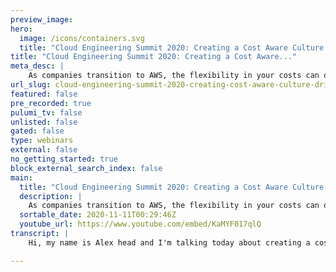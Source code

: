 ```yaml
---
preview_image:
hero:
  image: /icons/containers.svg
  title: "Cloud Engineering Summit 2020: Creating a Cost Aware Culture to Drive Cloud Optimization"
title: "Cloud Engineering Summit 2020: Creating a Cost Aware..."
meta_desc: |
    As companies transition to AWS, the flexibility in your costs can often bring concerns on how you manage it and how do you avoid that surprise bill...
url_slug: cloud-engineering-summit-2020-creating-cost-aware-culture-drive-cloud-optimization
featured: false
pre_recorded: true
pulumi_tv: false
unlisted: false
gated: false
type: webinars
external: false
no_getting_started: true
block_external_search_index: false
main:
  title: "Cloud Engineering Summit 2020: Creating a Cost Aware Culture to Drive Cloud Optimization"
  description: |
    As companies transition to AWS, the flexibility in your costs can often bring concerns on how you manage it and how do you avoid that surprise bill at the end of the month. Cultural change is often needed in organizations as they move from IT being primarily fixed costs to pay-as-you-go pricing. A great cost culture is where IT, Finance, and your Business are working closely together, reviewing the IT strategy and spend. Having this cost culture will ensure that the cost of running on AWS is forefront in any strategic decisions or even during the everyday monitoring of the environment.
  sortable_date: 2020-11-11T00:29:46Z
  youtube_url: https://www.youtube.com/embed/KaMYF017qlQ
transcript: |
    Hi, my name is Alex head and I'm talking today about creating a cost aware culture to drive cloud optimization. I work for Amazon web services and I run a team called Optics Optimization Intelligence for cloud systems. And we connect the dots between technology, finance and business for some of our largest global and strategic customers to give you a little bit more detail on what a typical engagement for my team would look like. Here are some examples. So things like a well optimized review, which is where we would go over those low hanging fruit and top five opportunity to optimize and become more efficient. A cost intelligence dashboard which is a tool that my team created to give customers a little bit more insight into their cost and usage data and ways to visualize it that might be beneficial for leaders in an organization. And also the people whose hands are on the keyboards, uh learning opportunities. And we call one of ours a fin hack which is kind of a hackathon to save money and be more efficient in driving that efficiency and optimization. And a huge topic that we talk about is developing. And integrating cost culture into a company. And that's a lot of what we're gonna go through today. So, working with a wide range of customers and also having previously been a customer myself, I've seen a lot of different cloud journeys and I've seen companies that are born in the cloud. I've seen companies that have done big migrations or have had multi cloud environments. It all ranges between the company and the industry and the size. But one thing that is pretty consistent is they'll start out. And as you can see on this graph kind of slowly start their footprint and test around. And then all of a sudden they have two months that they just go way up and they realize that they need to put in some controls to track their footprint and track their cost and really grab insights from them. And so when developing that cost aware culture, we really want to start at the basics and grow to, you know, where you should be doing this on a day to day basis. Even if there's already things in play and mechanisms that are going on, it really helps to go through and redefine this and make sure that it's accessible to everyone. So today, I'm gonna break this up into four different topics. So first is establishing the visibility, then defining success, implementing controls and then how do we drive that accountability and right, how do we get people to care and all that really leads to implementing this cost aware culture that doesn't necessarily have a, a fire drill like you might see in this graph of. Oh no, I spent too much or oh no, this footprint grew really big but makes it so that it's a day to day thing that's implemented in development processes of being really aware of what we're doing and the cost implications of that. So first let's start with the visibility and this has to be the first step. You have to know where people are getting their data and how they're viewing it and doesn't make sense for every part of the business. The key things are we wanna be right? We don't want to change every week. Hey, now look at this report for your data or hey, finance is gonna use this tool but teams you can use this tool, you wanna find something and create something that people across the organization can use. Next would be accessibility. Is it something that just team leads or managers can see or can anyone go see it? And that's really important because if you want people to care about their cost and their optimization, they need to be able to see the nitty gritty of it and detailed, right? We want as much detail as possible and if we can see an overview for someone who might not want to see what oh this individual EC2 instance is doing exactly this with cost, then allow that view too. But the detail is important in case people want to dig down into it. If people understand the data, they're more likely to work with the data. My team created the cost intelligence dashboard. So a well architected lab that anyone can do and it creates these views that you're seeing here. So things like what's my usage cost and how is that growing? Where do I need to be aware? You know, what is my deep dive into storage look like or compute and having different team views. So maybe you log on and you're part of project a and you just see kind of project A's details. Um If we're reporting back to the organization on these views that we can give people this tool as a dashboard to really drive those. And it's important a tool like this. For example, anyone can go in and create their views that just them can see, right? But the underlying data is consistent and what everyone is using. And so it really gives that happy medium of we've defined the data, we've defined the visibility, but we also are giving people the flexibility to learn in their own way and get to know this data and present it in a way that makes sense for what they're doing and what their goals are. So once that visibility is established and and not everyone will get it on the first try, right? Be open to trying multiple tooling or messing around with the raw data yourself or combining different data sources. But it's important once that visibility is established to then define success, what does good look like for you and your organization and what does good look like for each team? So here I listed out some of like the top kpis that I see customers track across the board. And first one being percent growth, which is not necessarily gonna tell you how optimized you are, but always a good one to see, right? Are we tracking normal? Are we looking back historically, when we release a product, our growth percentage usually goes up to this or when we sunset something, we're able to see this change and it's just a good metric to kind of consistently watch also great for when it comes to forecasting and budgeting for your next quarter or year. Serverless growth is is also a big one, right? Um A lot of teams might have a goal around going serverless or what products that have higher serverless growth. What do they look like? How do we change this architecture and how do we define that? The next two are two that I think everyone no matter what, no matter what cloud platform you're on or no matter the size of your team should be tracking and that is storage and compute unit cost. And that's important because you can grow or you can turn things off and your spend can go up and down and up and down. But the unit cost is gonna be a consistent measure of how efficient you are. So say you're tracking your storage unit cost and you know that for every gigabyte stored, it costs me this amount and then you do a huge push to move a bunch of stuff into storage. But you do it in a way that you're utilizing different tiers and you're making, putting a lot into cold storage. And even though those storage costs went up, you're also gonna watch that storage unit cost go down because you've become more efficient and how you're doing it. And the same thing goes for compute. So maybe you're using instances that are better for your environment that are right sized better and you're gonna see that unit cost get better. And even though your footprint might be growing, it's also really helpful for when you have a new team or new project coming on because they'll have a benchmark, they'll know, ok, these teams have a unit cost about of this when using storage and compute. So we need to make sure that that's kind of our benchmark if we have to be at that point or better. And then my personal favorite is elasticity and that's because this one is so easy to calculate the savings to really mess around with and watch the changes in and watch, help teams get better at it. And so if you're building an application in the cloud. One of the reasons you're doing it is because you're getting that elasticity, but not everyone uses it and a lot of things get left on 24 7 and it might be a sandbox uh environment or a non production environment that really is only needed during core hours of the day. Or maybe it's something that can size down um on certain hours and then size back up. And here in the graph, you can kind of see typical kind of Saturday, Sunday, if it drops what, what those savings might look like. And with elasticity, it is so easy to track those savings and to track that impact that you're gonna have and to make improvements. So I always say even if you don't necessarily have a mechanism like a full instant schedule or something like that, that's turning things on, see your elasticity and see how it gets better or worse or maybe how it changes on time of year just to really map that out and, and kind of track that. So some Aws specific KPIS that I look at are first by, by tags. So, you know, if you're tagging your resources, what percentage of your environment's tagged or what's the number of minimum tags that everything needs to have? Um, or that ratio of what's your production resources to non production resources? Does that make sense? Is your non production resources way higher? Should that be the case should we make them more elastic? What is that conversation that you should be having? EC2? I always look at the max CPU when starting an analysis on, on someone's EC2 environment. And that's because average is a little bit more disputable. And maybe in your environment it makes sense to look at average. But to me, if I'm looking at the last 30 or 45 days of your environment and I see that you never hit a max CPU of more than 15% then that's probably something we should look at and maybe there's a reason, right? Maybe this is a memory intensive instance and you don't really need that CPU and we have a further conversation, but it's a good thing to track and a good baseline to set, right? What it, what what max CPU do you want your instances to be hitting? Um Obviously, we don't want them all sitting at 100%. We want that kind of happy medium. But what is that? And what are you defining it as? Um and setting again that benchmark of this is important when bringing on a new product or a new team, you know, we hit a max CPU of this. Uh Also you could, that is something that may not be as easy to calculate uh savings wise as elasticity, but it is easy to calculate as OK. Well, when we're at this max CPU, ours unit cost looks like this and then if we were to increase that max CPU by only 5% this is what our unit cost looks like and really driving those decisions with data that you have at your hands spot to on demand ratio. So with spot instances, you know, is your, if your compute or your EC2 environment is growing, is your spot environment growing? Are you trying different ways to use different mechanisms to bring that EC2 cost down? Um If we see a customer, for example, start using a lot more spot instances, then we usually see their EC2 unit costs go down and spot is gonna be a good way to also calculate savings, right? You can go in and say, OK, well, if I ran this instance on demand, it would have cost me 60% more. Um and tying savings back to these metrics is doing that consistent mechanism of having it and finance and business talk and stay in the loop with each other and really make decisions that help all parts of that business. Uh instant age. This isn't necessarily one that can help you kind of right off the bat. But I always like looking at it because what's the average age of your instance? I mean, sometimes you can go in and average age would be, you know, almost like 300 plus days, which means that there were probably some EC2 instances that were released since then that you might benefit from or it might mean that there's some really old stuff out there that is skewing that average. Um, but it's just a good thing to track and know and watch, you know how that benefits essentially. Usually if you're gonna have a lower average age for your EC2, then that compute unit cost is gonna go down a bit because you're using less expensive instances and newer instances and a lot of times when you do that migration, maybe you realize, oh, I didn't really need this size of instance and I go to an even smaller instance type and that also plays into the generation of instances, right? I mean, if you're running something that came out 10 years ago, you can probably benefit by moving to an instance type that was released last year and has, you know, a better technology and a better pricing structure just because of how old it is. Um something to, you know, set benchmarks around when, when I look at customers environments, I always say if there's anything that's original EC2 original like am one or ac one, then we probably need to change it up or, or maybe it got left on which can happen and it's a good benchmark to say, hey, we're watching this. So keep innovating, right? Keep changing and keep adding different instance types and really seeing what works best. There's so many options out there for these teams that you wanna encourage yourself or your team or your company. To keep trying new things and taking advantage of that and then storage. So if, if I'm tracking storage growth and I'm tracking storage unit cost and from in AWS terms, you know, that S3 cost are people using different tiers. Uh you know, we have less expensive tiers than just S3 standards. So here I show kind of percent in si A as in infrequent access growth and glacier growth with a cold storage. So if your storage footprint is growing, are those tiers growing too? Right? Are people thinking in a way of oh, I can also move these things to a less expensive tier and just making that a part of process. If you track what good looks like. If you say, OK, when your storage is growing, these things should also be growing, then it becomes a part of that thought process as people build new things and add things and grow your business. So as a recap, kind of when it comes to the best practices when saying what does good look like? We first, we don't want to pick too many Kpis. So we just looked at 10, 15 Kpis. We wouldn't want to say, hey, let's go track all of that. Um We wanna make sure it makes sense to our environment and what's important to you also quality over quantity, right? I mean, if you're tracking a bunch just to see, then people aren't gonna care as much and people aren't going to, you know, think of 12 things that they need to look at before they start a proof of concept. Next is kind of defining that cadence. Now, this doesn't mean that people only see these metrics quarterly or monthly. But when are they being reported back? And when are we gonna show those successes? We wanna make sure going back to the first step that the visibility is there for anyone to check at any time. But that they also are aware of the cadence of what you care about, right? For tracking these every day, we're probably not gonna see much of a shift. Whereas if we were to track them maybe once a month, then we're able to kind of show. Ok, this changed. Now, why did it change? Or these were the monthly savings that you received because of those changes that really plays into number three on this list. So calculate the benefit of the benchmarks. If our elasticity goes here, we're gonna save this much on on our current environment. If we can make our EC2 unit cost to go to this point, then our environment is gonna get to this point. So really showing the benefit there because that's gonna tie back in finance, right? These are adjustments that really the technology side of the company are gonna have to make. But we also want to keep those dots connected and make sure that finance understands why they should care and really also understand the benefit of the work that someone put in. If they did all this work to, you know, put in policies to change storage tiers, we wanna be able to celebrate that and say, hey, finance, because the team did this, we saw these amount of savings and then last is granular but not too granular, right? We don't wanna necessarily look at these KPIS across the board, say you have 20 accounts or you know, three big products and they have multiple accounts working with them. We don't wanna just look across the board at those metrics. We wanna get a little bit more granular so that people can actually make changes and also drive where something might be coming from, maybe one product is significantly more expensive than the other. And then you can really drive to where that comes from and also set those benchmarks, right? So most of our teams are about here when it comes to these KPIS. So why aren't you there or you know, why is this team doing better and really defining that success to, to get that granularity, you really have to implement some controls because as I said, for most customers looking across spend, isn't that helpful, right? It's not giving us that many insights and it's, it's more of a general number. And so we wanna make sure that we're using resources to achieve granularity. So some of the AWS resources would be um Aws organizations or our linked account structure um or tagging and, and as an example of kind of some successful ways that I've seen this done and levels of granularity would be using AWS organizations to kind of define products. So here in the example, I show say the product is SDK and teams. So we know that accounts that fall into these buckets are are those products. Then we, we take it a step further and we looked at, ok, let's name our linked accounts so that we know and understand what they are. Um And it's to me, I see a lot of people name those linked accounts based off of the environment. So for teams say we have a production and a non production environment. OK? That's good where we're, you know, we're getting that more level of granularity. How do we take it one more step further? And that's gonna be by tagging the resources in those accounts. Now, these are just examples of some that I've seen um you know, been important for customers but things like what version of the product is this? Um V two V one or maybe uh future version or you can really track like, ok, well, V one costs us this much or V one has this unit cost, but V two has this unit cost cost center. Again, you want to bring back in finance and business into that technology decision. You want to if you're gonna mandate certain tags, so that you get those insights from a technical standpoint, you also want to see how it's gonna benefit finance, right? And business and, and really being able to relay those costs back. It's also super helpful when it comes to budget season and forecasting because you're gonna have right then and there. Ok, I have to present a budget for cost center 80. Now let me go see what all resources fall into that and then schedule. Um This is one that I always tell people to do, even if you're not using like an instant schedule or anything like that. But just the labeling a resource of, is this a 24 7 resource? Is this something that is only ever touched during the day or maybe it's something that, you know, does have to be on 24 7, but has some flexibility and defining that is gonna help a lot really see what kind of flexibility and elasticity you have opportunity wise and, and give you a little bit more granularity. And now here I picked kind of three tags to mandate, right? I think it gets tough when you get more than, than three tags. Um definitely more than five because that's asking for a lot of, of questions in that standpoint, right? So you know, say you're, you're checking out um at the store and they ask you six questions before you can buy something. You're a little bit more hesitant to check out there. So you know, make sure that if you're mandating some of this and that you're, you're being kind of reasonable in that granularity standpoint, right? And like I said, you're being granular, but you're not being too granular to where we, you know, things are gonna kind of get lost and, and maintenance and hygiene of that data gets tough. So to mandate some of those tagging and enforce the tagging to make sure that people are doing this and you're getting accurate data, you know that visibility and that defining success isn't gonna mean anything if it's not clean data and you know, accurate and and says the right data, the right information that you need. And so I give some examples here of two things that you can do in Pulumi that um help with that enforcement. So using policy is code and, and that enabling that policy pack to say you have to have these three tags when you create this. And one of the things that I like about that is when it comes to tagging, you could, if, if people kind of go rogue, you could end up with hundreds of thousands of tags, right? So you could have environment spelled five different ways, capitalized all caps abbreviated. Whereas when you're enforcing tags this way, you can kind of say, OK, this is the tag that you're adding. So you know, don't go rogue in that standpoint. Um And then infrastructure is code to automate some of that tagging and, and looking at some of those things that you've created through Pulumi and being able to go back and, and change them or maybe you've shifted some cost centers and you can kind of go back and automate that. So last is, is driving that accountability. Um You know, why, why do people care? How, how do you actually make this a part of your culture and you know, not just something that people say, oh, it's, you know, oh it's budget season, we have to do this, but something that people think about when they're drawing up that architecture plan and they're thinking about when they're thinking of new products or new versions of things to bring on. Um And these are, you know, some of the ways that I have have done have seen customers be successful in this standpoint. And the first thing is really that game I right. So make it fun to save money. So go and, you know, show when people have saved more money or, or put, you know, a reward out there. Um It's so common for companies to, you know, say, hey, here's a list of everyone who needs to right size or who has idle instances sitting out there. But if you're gonna do that, you also need to reward the good, you know, say, OK, here's a list of all these teams were able to bring their unit costs to this point or this team started using spot instances and we saw this amount of savings and so, you know, gaming the process of uh really saving money and optimization. Um One of the things I referenced before is we, we sometimes do an event called a fin hack, which is where we learn some of these levers of optimization. Maybe it's a spot instance, maybe it's tiered storage or, or maybe it's diving into this cost and usage data and then we all go break up into groups and gonna use that new knowledge to find ways to save money and and see who can find the most savings, right? Um Make it fun to save money, then you want to reward, right? So like I said, you don't just want to send a list of, hey, here's all the people that need to save money and um or that aren't doing a good job. You want to say here's the people that were successful and here's the opportunity and then you want to set a regular cadence, right? You want people to know that on the 30th of every month or maybe it's the first Monday of every month, they're gonna know where they sit, right? They're gonna know that someone is looking at this and not only noticing if something might be bad or there might be something that uh needs to be fixed, but also noticing when you're doing something good and that you've put kind of effort in there and and driving that accountability, right? You, you give them the right tools. Now, how are you getting them to care? And so as a as a recap for all this. So, you know, we talked first about that visibility piece and making sure that customers or that people on your team can see the cost and usage data, right? You're not gonna be able to make anyone aware of their cost if they can't see it. And also if they're not all using the same consistent way to view it, and once you kind of establish that visibility and that way that people can go, then you define what does that good look like. So when using this data, you want to make sure that you are looking at these top five things because that is what we've defined as success and those can change, right? You're not locked into them, but you have to define them and you have to document them. OK? So we've been given visibility, we know what it looks like to be good. But how do we get that granularity to actually action on that? Right? So to actually make that data and that success KP I important to us and that is where we implement controls, right? We implement ways that it's doesn't have to be an afterthought to add that level of granularity through something like tagging. It's just automatically a part of the process. Um you know, taking that one less step out of it and making people automatically get that granularity when they build something, then driving that accountability. Right? You've, you've automated the granularity, you've told people what it looks like to be good and successful and you've given them the right visibility so that they can go through and, and see that data and really in real time react to it. Right? Not just get a report at the end of the month that they're gonna react to when they could have started making changes before. And you've done all those steps and now you're gonna drive them to be accountable and to actually put it in their day to day, right? This last step is really where you make it a part of your culture and that is it for my uh talk today and let me know if you have any questions. Thank you for having me.

---
```

